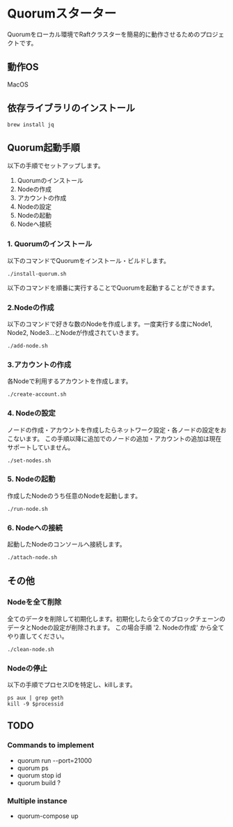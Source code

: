 # Quorumスターター

Quorumをローカル環境でRaftクラスターを簡易的に動作させるためのプロジェクトです。

## 動作OS

MacOS

## 依存ライブラリのインストール

```
brew install jq
```

## Quorum起動手順

以下の手順でセットアップします。

1. Quorumのインストール
2. Nodeの作成
3. アカウントの作成
4. Nodeの設定
5. Nodeの起動
6. Nodeへ接続

### 1. Quorumのインストール

以下のコマンドでQuorumをインストール・ビルドします。

```
./install-quorum.sh
```

以下のコマンドを順番に実行することでQuorumを起動することができます。

### 2.Nodeの作成

以下のコマンドで好きな数のNodeを作成します。一度実行する度にNode1, Node2, Node3...とNodeが作成されていきます。

```
./add-node.sh
```

### 3.アカウントの作成
各Nodeで利用するアカウントを作成します。

```
./create-account.sh
```

### 4. Nodeの設定
ノードの作成・アカウントを作成したらネットワーク設定・各ノードの設定をおこないます。
この手順以降に追加でのノードの追加・アカウントの追加は現在サポートしていません。

```
./set-nodes.sh
```

### 5. Nodeの起動
作成したNodeのうち任意のNodeを起動します。

```
./run-node.sh
```

### 6. Nodeへの接続
起動したNodeのコンソールへ接続します。

```
./attach-node.sh
```

## その他

### Nodeを全て削除
全てのデータを削除して初期化します。初期化したら全てのブロックチェーンのデータとNodeの設定が削除されます。
この場合手順 '2. Nodeの作成' から全てやり直してください。

```
./clean-node.sh
```

### Nodeの停止
以下の手順でプロセスIDを特定し、killします。

```
ps aux | grep geth
kill -9 $processid
```


## TODO

### Commands to implement

- quorum run --port=21000
- quorum ps
- quorum stop id
- quorum build ?

### Multiple instance

- quorum-compose up

